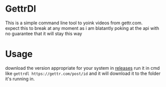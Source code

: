 # GettrDl

This is a simple command line tool to yoink videos from gettr.com.<br>
expect this to break at any moment as i am blatantly poking at the api with no guarantee that it will stay this way

# Usage

download the version appropriate for your system in [releases](https://github.com/RinLovesYou/gettrdl/releases/latest)
run it in cmd like `gettrdl https://gettr.com/post/id` and it will download it to the folder it's running in.
